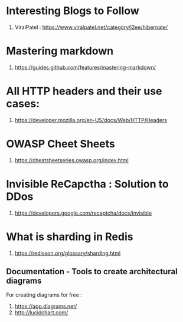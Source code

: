 # Interesting Blogs to Follow
1. ViralPatel : https://www.viralpatel.net/category/j2ee/hibernate/

# Mastering markdown 
1. https://guides.github.com/features/mastering-markdown/

# All HTTP headers and their use cases:
1. https://developer.mozilla.org/en-US/docs/Web/HTTP/Headers

# OWASP Cheet Sheets
1. https://cheatsheetseries.owasp.org/index.html

# Invisible ReCapctha : Solution to DDos
1. https://developers.google.com/recaptcha/docs/invisible

# What is sharding in Redis 
1. https://redisson.org/glossary/sharding.html

## Documentation - Tools to create architectural diagrams
For creating diagrams for free : 
1. https://app.diagrams.net/
2. http://lucidchart.com/

